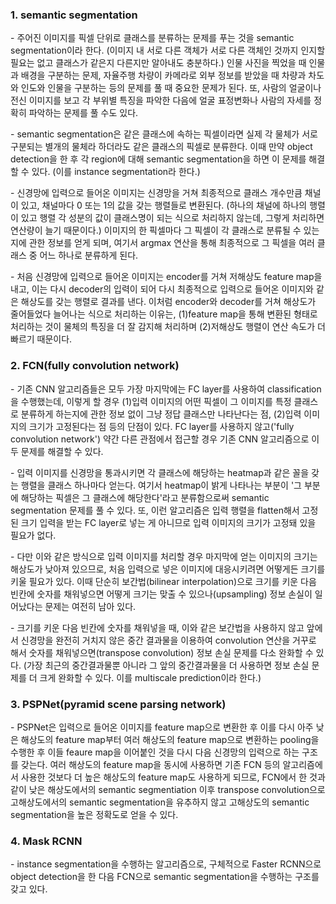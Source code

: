 ### 1. semantic segmentation

\- 주어진 이미지를 픽셀 단위로 클래스를 분류하는 문제를 푸는 것을 semantic segmentation이라 한다. (이미지 내 서로 다른 객체가 서로 다른 객체인 것까지 인지할 필요는 없고 클래스가 같은지 다른지만 알아내도 충분하다.) 인물 사진을 찍었을 때 인물과 배경을 구분하는 문제, 자율주행 차량이 카메라로 외부 정보를 받았을 때 차량과 차도와 인도와 인물을 구분하는 등의 문제를 풀 때 중요한 문제가 된다. 또, 사람의 얼굴이나 전신 이미지를 보고 각 부위별 특징을 파악한 다음에 얼굴 표정변화나 사람의 자세를 정확히 파악하는 문제를 풀 수도 있다. 

\- semantic segmentation은 같은 클래스에 속하는 픽셀이라면 실제 각 물체가 서로 구분되는 별개의 물체라 하더라도 같은 클래스의 픽셀로 분류한다. 이때 만약 object detection을 한 후 각 region에 대해 semantic segmentation을 하면 이 문제를 해결할 수 있다. (이를 instance segmentation라 한다.)

\- 신경망에 입력으로 들어온 이미지는 신경망을 거쳐 최종적으로 클래스 개수만큼 채널이 있고, 채널마다 0 또는 1의 값을 갖는 행렬들로 변환된다. (하나의 채널에 하나의 행렬이 있고 행렬 각 성분의 값이 클래스명이 되는 식으로 처리하지 않는데, 그렇게 처리하면 연산량이 늘기 때문이다.) 이미지의 한 픽셀마다 그 픽셀이 각 클래스로 분류될 수 있는지에 관한 정보를 얻게 되며, 여기서 argmax 연산을 통해 최종적으로 그 픽셀을 여러 클래스 중 어느 하나로 분류하게 된다.

\- 처음 신경망에 입력으로 들어온 이미지는 encoder를 거쳐 저해상도 feature map을 내고, 이는 다시 decoder의 입력이 되어 다시 최종적으로 입력으로 들어온 이미지와 같은 해상도를 갖는 행렬로 결과를 낸다. 이처럼 encoder와 decoder를 거쳐 해상도가 줄어들었다 늘어나는 식으로 처리하는 이유는, (1)feature map을 통해 변환된 형태로 처리하는 것이 물체의 특징을 더 잘 감지해 처리하며 (2)저해상도 행렬이 연산 속도가 더 빠르기 때문이다.


### 2. FCN(fully convolution network)

\- 기존 CNN 알고리즘들은 모두 가장 마지막에는 FC layer를 사용하여 classification을 수행했는데, 이렇게 할 경우 (1)입력 이미지의 어떤 픽셀이 그 이미지를 특정 클래스로 분류하게 하는지에 관한 정보 없이 그냥 정답 클래스만 나타난다는 점, (2)입력 이미지의 크기가 고정된다는 점 등의 단점이 있다. FC layer를 사용하지 않고('fully convolution network') 약간 다른 관점에서 접근할 경우 기존 CNN 알고리즘으로 이 두 문제를 해결할 수 있다.

\- 입력 이미지를 신경망을 통과시키면 각 클래스에 해당하는 heatmap과 같은 꼴을 갖는 행렬을 클래스 하나마다 얻는다. 여기서 heatmap이 밝게 나타나는 부분이 '그 부분에 해당하는 픽셀은 그 클래스에 해당한다'라고 분류함으로써 semantic segmentation 문제를 풀 수 있다. 또, 이런 알고리즘은 입력 행렬을 flatten해서 고정된 크기 입력을 받는  FC layer로 넣는 게 아니므로 입력 이미지의 크기가 고정돼 있을 필요가 없다.

\- 다만 이와 같은 방식으로 입력 이미지를 처리할 경우 마지막에 얻는 이미지의 크기는 해상도가 낮아져 있으므로, 처음 입력으로 넣은 이미지에 대응시키려면 어떻게든 크기를 키울 필요가 있다. 이때 단순히 보간법(bilinear interpolation)으로 크기를 키운 다음 빈칸에 숫자를 채워넣으면 어떻게 크기는 맞출 수 있으나(upsampling) 정보 손실이 일어났다는 문제는 여전히 남아 있다.

\- 크기를 키운 다음 빈칸에 숫자를 채워넣을 때, 이와 같은 보간법을 사용하지 않고 앞에서 신경망을 완전히 거치지 않은 중간 결과물을 이용하여 convolution 연산을 거꾸로 해서 숫자를 채워넣으면(transpose convolution) 정보 손실 문제를 다소 완화할 수 있다. (가장 최근의 중간결과물뿐 아니라 그 앞의 중간결과물을 더 사용하면 정보 손실 문제를 더 크게 완화할 수 있다. 이를 multiscale prediction이라 한다.)


### 3. PSPNet(pyramid scene parsing network)

\- PSPNet은 입력으로 들어온 이미지를 feature map으로 변환한 후 이를 다시 아주 낮은 해상도의 feature map부터 여러 해상도의 feature map으로 변환하는 pooling을 수행한 후 이들 feaure map을 이어붙인 것을 다시 다음 신경망의 입력으로 하는 구조를 갖는다. 여러 해상도의 feature map을 동시에 사용하면 기존 FCN 등의 알고리즘에서 사용한 것보다 더 높은 해상도의 feature map도 사용하게 되므로, FCN에서 한 것과 같이 낮은 해상도에서의 semantic segmentiation 이후 transpose convolution으로 고해상도에서의 semantic segmentation을 유추하지 않고 고해상도의 semantic segmentation을 높은 정확도로 얻을 수 있다.



### 4. Mask RCNN

\- instance segmentation을 수행하는 알고리즘으로, 구체적으로 Faster RCNN으로 object detection을 한 다음 FCN으로 semantic segmentation을 수행하는 구조를 갖고 있다. 